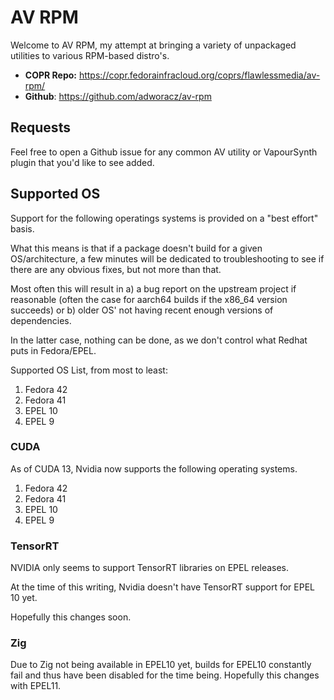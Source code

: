# AV RPM
Welcome to AV RPM, my attempt at bringing a variety of unpackaged utilities to 
various RPM-based distro's. 

* **COPR Repo:** https://copr.fedorainfracloud.org/coprs/flawlessmedia/av-rpm/
* **Github**: https://github.com/adworacz/av-rpm

## Requests
Feel free to open a Github issue for any common AV utility or VapourSynth plugin that
you'd like to see added.

## Supported OS
Support for the following operatings systems is provided on a "best effort" basis.

What this means is that if a package doesn't build for a given OS/architecture, a few
minutes will be dedicated to troubleshooting to see if there are any obvious fixes, but not more than that.

Most often this will result in a) a bug report on the upstream project if reasonable (often the case for aarch64 builds
if the x86_64 version succeeds) or b) older OS' not having recent enough versions of dependencies.

In the latter case, nothing can be done, as we don't control what Redhat puts in Fedora/EPEL.

Supported OS List, from most to least:
1. Fedora 42
2. Fedora 41
3. EPEL 10
4. EPEL 9

### CUDA
As of CUDA 13, Nvidia now supports the following operating systems.

1. Fedora 42
1. Fedora 41
2. EPEL 10
2. EPEL 9

### TensorRT
NVIDIA only seems to support TensorRT libraries on EPEL releases.

At the time of this writing, Nvidia doesn't have TensorRT support for EPEL 10 yet.

Hopefully this changes soon.

### Zig
Due to Zig not being available in EPEL10 yet, builds for EPEL10 constantly fail and thus have 
been disabled for the time being. Hopefully this changes with EPEL11.
